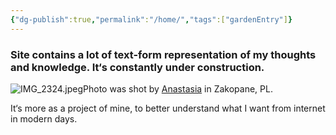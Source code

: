 ```yaml
---
{"dg-publish":true,"permalink":"/home/","tags":["gardenEntry"]}
---
```


<h3>Site contains a lot of text-form representation of my thoughts and knowledge. It‘s constantly under construction.</h3>

![IMG_2324.jpeg](/img/user/IMG_2324.jpeg)Photo was shot by [Anastasia](https://www.instagram.com/bozheyavilna) in Zakopane, PL.

It‘s more as a project of mine, to better understand what I want from internet in modern days.